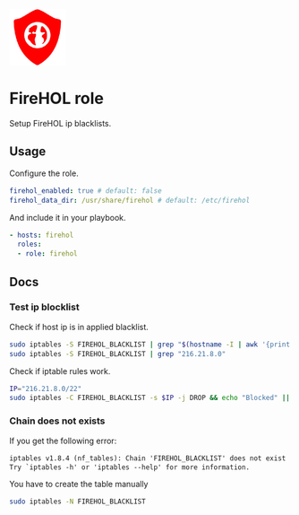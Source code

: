 <img src="/logos/firehol.png" alt="firehol logo" width="100" height="100">

# FireHOL role

Setup FireHOL ip blacklists.

## Usage

Configure the role.

```yml
firehol_enabled: true # default: false
firehol_data_dir: /usr/share/firehol # default: /etc/firehol
```

And include it in your playbook.

```yml
- hosts: firehol
  roles:
  - role: firehol
```

## Docs

### Test ip blocklist

Check if host ip is in applied blacklist.

```bash
sudo iptables -S FIREHOL_BLACKLIST | grep "$(hostname -I | awk '{print $1}')"
sudo iptables -S FIREHOL_BLACKLIST | grep "216.21.8.0"
```

Check if iptable rules work.

```bash
IP="216.21.8.0/22"
sudo iptables -C FIREHOL_BLACKLIST -s $IP -j DROP && echo "Blocked" || echo "Not blocked"
```

### Chain does not exists

If you get the following error:

```
iptables v1.8.4 (nf_tables): Chain 'FIREHOL_BLACKLIST' does not exist
Try `iptables -h' or 'iptables --help' for more information.
```

You have to create the table manually

```bash
sudo iptables -N FIREHOL_BLACKLIST
```
